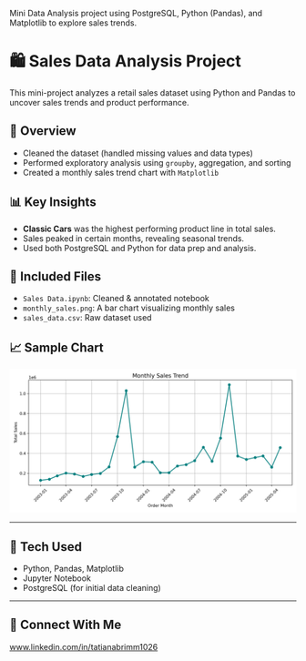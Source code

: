 Mini Data Analysis project using PostgreSQL, Python (Pandas), and Matplotlib to explore sales trends.

# 🛍️ Sales Data Analysis Project

This mini-project analyzes a retail sales dataset using Python and Pandas to uncover sales trends and product performance.

## 📂 Overview
- Cleaned the dataset (handled missing values and data types)
- Performed exploratory analysis using `groupby`, aggregation, and sorting
- Created a monthly sales trend chart with `Matplotlib`

## 📊 Key Insights
- **Classic Cars** was the highest performing product line in total sales.
- Sales peaked in certain months, revealing seasonal trends.
- Used both PostgreSQL and Python for data prep and analysis.

## 📎 Included Files
- `Sales Data.ipynb`: Cleaned & annotated notebook
- `monthly_sales.png`: A bar chart visualizing monthly sales
- `sales_data.csv`: Raw dataset used

## 📈 Sample Chart

![Monthly Sales](monthly_sales.png)

---

## 🔧 Tech Used
- Python, Pandas, Matplotlib
- Jupyter Notebook
- PostgreSQL (for initial data cleaning)

---

## 🤝 Connect With Me
www.linkedin.com/in/tatianabrimm1026 
